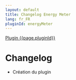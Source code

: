 ```yaml
---
layout: default
title: Changelog Energy Meter
lang: fr_FR
pluginId: energyMeter
---
```


<div id="title">
<a href="../../../{{site.baseurl}}/{{page.pluginId}}/{{page.lang}}">Plugin {{page.pluginId}}</a>
</div>

Changelog
===
- Création du plugin
